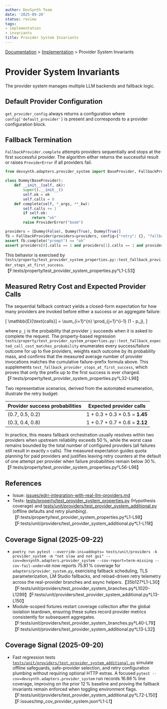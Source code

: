 ```yaml
---
author: DevSynth Team
date: '2025-09-20'
status: review
tags:
- implementation
- invariants
title: Provider System Invariants
---
```

<div class="breadcrumbs">
<a href="../index.md">Documentation</a> &gt; <a href="index.md">Implementation</a> &gt; Provider System Invariants
</div>

# Provider System Invariants

The provider system manages multiple LLM backends and fallback logic.

## Default Provider Configuration

`get_provider_config` always returns a configuration where
`config['default_provider']` is present and corresponds to a provider
configuration block.

## Fallback Termination

`FallbackProvider.complete` attempts providers sequentially and stops at the
first successful provider. The algorithm either returns the successful result or
raises `ProviderError` if all providers fail.

```python
from devsynth.adapters.provider_system import BaseProvider, FallbackProvider, ProviderError

class Dummy(BaseProvider):
    def __init__(self, ok):
        super().__init__()
        self.ok = ok
        self.calls = 0
    def complete(self, *_args, **_kw):
        self.calls += 1
        if self.ok:
            return "ok"
        raise ProviderError("boom")

providers = [Dummy(False), Dummy(True), Dummy(True)]
fb = FallbackProvider(providers=providers, config={"retry": {}, "fallback": {"enabled": True}})
assert fb.complete("prompt") == "ok"
assert providers[0].calls == 1 and providers[1].calls == 1 and providers[2].calls == 0
```

This behavior is exercised by
`tests/property/test_provider_system_properties.py::test_fallback_provider_stops_at_first_success`.【F:tests/property/test_provider_system_properties.py†L1-L53】

## Measured Retry Cost and Expected Provider Calls

The sequential fallback contract yields a closed-form expectation for how many
providers are invoked before either a success or an aggregate failure:

\[
\mathbb{E}[\text{calls}] = \sum_{i=1}^{n} \prod_{j=1}^{i-1} (1 - p_j),
\]

where `p_j` is the probability that provider `j` succeeds when it is asked to
complete the request. The property-based regression
`tests/property/test_provider_system_properties.py::test_fallback_expected_call_cost_matches_probability`
enumerates every success/failure outcome for up to five providers, weights each
outcome by its probability mass, and confirms that the measured average number
of provider invocations matches the cumulative failure-prefix formula above.
This supplements
`test_fallback_provider_stops_at_first_success`, which proves that only the
prefix up to the first success is ever charged.【F:tests/property/test_provider_system_properties.py†L32-L98】

Two representative scenarios, derived from the automated enumeration, illustrate
the retry budget:

| Provider success probabilities | Expected provider calls |
| --- | --- |
| (0.7, 0.5, 0.2) | 1 + 0.3 + 0.3 × 0.5 = **1.45** |
| (0.3, 0.4, 0.8) | 1 + 0.7 + 0.7 × 0.6 = **2.12** |

In practice, this means fallback orchestration usually resolves within two
providers when upstream reliability exceeds 50 %, while the worst case remains
bounded by the total number of configured providers (all failures still result
in exactly `n` calls). The measured expectation guides quota planning for paid
providers and justifies leaving retry counters at the default of one attempt per
provider when failure probabilities remain below 30 %.【F:tests/property/test_provider_system_properties.py†L56-L98】

## References

- Issue: [issues/edrr-integration-with-real-llm-providers.md](../issues/edrr-integration-with-real-llm-providers.md)
- Tests: [tests/property/test_provider_system_properties.py](../tests/property/test_provider_system_properties.py) (Hypothesis coverage) and [tests/unit/providers/test_provider_system_additional.py](../../tests/unit/providers/test_provider_system_additional.py) (offline defaults and retry plumbing).【F:tests/property/test_provider_system_properties.py†L1-L98】【F:tests/unit/providers/test_provider_system_additional.py†L1-L118】

## Coverage Signal (2025-09-22)

- `poetry run pytest --override-ini=addopts= tests/unit/providers -k provider_system -m "not slow and not gui" --cov=devsynth.adapters.provider_system --cov-report=term-missing --cov-fail-under=60` now reports 75.81 % coverage for `adapters/provider_system.py`, exercising fallback scheduling, TLS parameterization, LM Studio fallbacks, and reload-driven retry telemetry across the real-provider branches and async helpers.【35b127†L1-L30】【F:tests/unit/providers/test_provider_system_branches.py†L1020-L1299】【F:tests/unit/providers/test_provider_system_additional.py†L13-L150】
- Module-scoped fixtures restart coverage collection after the global isolation teardown, ensuring these suites record provider metrics consistently for subsequent aggregates.【F:tests/unit/providers/test_provider_system_branches.py†L40-L79】【F:tests/unit/providers/test_provider_system_additional.py†L13-L32】

## Coverage Signal (2025-09-20)

- Fast regression tests [`tests/unit/providers/test_provider_system_additional.py`](../../tests/unit/providers/test_provider_system_additional.py) simulate offline safeguards, safe-provider selection, and retry configuration plumbing without requiring optional HTTP extras. A focused `pytest --cov=devsynth.adapters.provider_system` run records 16.86 % line coverage, improving on the prior 12 % baseline and proving the fallback invariants remain enforced when toggling environment flags.【F:tests/unit/providers/test_provider_system_additional.py†L72-L150】【F:issues/tmp_cov_provider_system.json†L1-L1】
